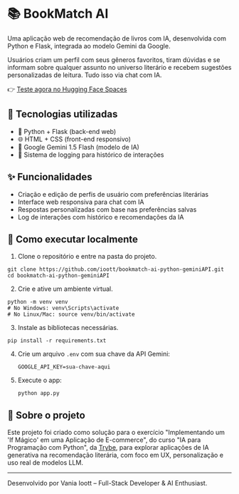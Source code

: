 # 📚 BookMatch AI

Uma aplicação web de recomendação de livros com IA, desenvolvida com Python e Flask, integrada ao modelo Gemini da Google. 

Usuários criam um perfil com seus gêneros favoritos, tiram dúvidas e se informam sobre qualquer assunto no universo literário e recebem sugestões personalizadas de leitura. Tudo isso via chat com IA.

👉 [Teste agora no Hugging Face Spaces](https://huggingface.co/spaces/vioott/BookMatchAI-Python-GeminiAPI)

## 🔧 Tecnologias utilizadas

- 🐍 Python + Flask (back-end web)
- 🌐 HTML + CSS (front-end responsivo)
- 🤖 Google Gemini 1.5 Flash (modelo de IA)
- 🧠 Sistema de logging para histórico de interações

## ✨ Funcionalidades

- Criação e edição de perfis de usuário com preferências literárias
- Interface web responsiva para chat com IA
- Respostas personalizadas com base nas preferências salvas
- Log de interações com histórico e recomendações da IA

## 🚀 Como executar localmente

1. Clone o repositório e entre na pasta do projeto.
```
git clone https://github.com/ioott/bookmatch-ai-python-geminiAPI.git
cd bookmatch-ai-python-geminiAPI
```

2. Crie e ative um ambiente virtual.
```
python -m venv venv
# No Windows: venv\Scripts\activate
# No Linux/Mac: source venv/bin/activate
```

3. Instale as bibliotecas necessárias.
```
pip install -r requirements.txt
```

4. Crie um arquivo `.env` com sua chave da API Gemini:

   ```
   GOOGLE_API_KEY=sua-chave-aqui
   ```

5. Execute o app:

   ```
   python app.py
   ```

## 🧠 Sobre o projeto

Este projeto foi criado como solução para o exercício "Implementando um 'If Mágico' em uma Aplicação de E-commerce", do curso "IA para Programação com Python", da [Trybe](https://www.betrybe.com/), para explorar aplicações de IA generativa na recomendação literária, com foco em UX, personalização e uso real de modelos LLM. 

---

Desenvolvido por Vania Ioott – Full-Stack Developer & AI Enthusiast.

